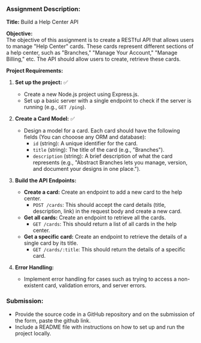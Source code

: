### Assignment Description:

**Title:** Build a Help Center API

**Objective:**  
The objective of this assignment is to create a RESTful API that allows users to manage "Help Center" cards. These cards represent different sections of a help center, such as "Branches," "Manage Your Account," "Manage Billing," etc. The API should allow users to create, retrieve these cards.

**Project Requirements:**

1. **Set up the project:** ✅
   - Create a new Node.js project using Express.js.
   - Set up a basic server with a single endpoint to check if the server is running (e.g., `GET /ping`).

2. **Create a Card Model:** ✅
   - Design a model for a card. Each card should have the following fields (You can chooose any ORM and database):
     - `id` (string): A unique identifier for the card.
     - `title` (string): The title of the card (e.g., "Branches").
     - `description` (string): A brief description of what the card represents (e.g., "Abstract Branches lets you manage, version, and document your designs in one place.").

3. **Build the API Endpoints:**
   - **Create a card:** Create an endpoint to add a new card to the help center.
     - `POST /cards`: This should accept the card details (title, description, link) in the request body and create a new card.
   - **Get all cards:** Create an endpoint to retrieve all the cards.
     - `GET /cards`: This should return a list of all cards in the help center.
   - **Get a specific card:** Create an endpoint to retrieve the details of a single card by its title.
     - `GET /cards/:title`: This should return the details of a specific card.

4. **Error Handling:**
   - Implement error handling for cases such as trying to access a non-existent card, validation errors, and server errors.


### Submission:
- Provide the source code in a GitHub repository and on the submission of the form, paste the github link.
- Include a README file with instructions on how to set up and run the project locally.
